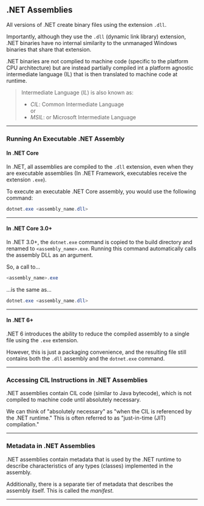 ## .NET Assemblies

All versions of .NET create binary files using the extension `.dll`.

Importantly, although they use the `.dll` (dynamic link library) extension,
.NET binaries have no internal similarity to the unmanaged Windows binaries
that share that extension.

.NET binaries are not complied to machine code (specific to the platform
CPU architecture) but are instead partially compiled int a platform
agnostic intermediate language (IL) that is then translated to machine code
at runtime.

> Intermediate Language (*IL*) is also known as:
> * *CIL*: Common Intermediate Language  
>   or
> * *MSIL*: or Microsoft Intermediate Language

---

### Running An Executable .NET Assembly

#### In .NET Core

In .NET, all assemblies are compiled to the `.dll` extension, even when
they are executable assemblies (In .NET Framework, executables receive the
extension `.exe`).

To execute an executable .NET Core assembly, you would use the following 
command:

```powershell
dotnet.exe <assembly_name.dll>
```

---

#### In .NET Core 3.0+

In .NET 3.0+, the `dotnet.exe` command is copied to the build directory and
renamed to `<assembly_name>.exe`. Running this command automatically calls
the assembly DLL as an argument.

So, a call to...

```powershell
<assembly_name>.exe
```

...is the same as...

```powershell
dotnet.exe <assembly_name.dll>
```

---

#### In .NET 6+

.NET 6 introduces the ability to reduce the compiled assembly to a single
file using the `.exe` extension.

However, this is just a packaging convenience, and the resulting file
still contains both the `.dll` assembly and the `dotnet.exe` command.

---

### Accessing CIL Instructions in .NET Assemblies

.NET assemblies contain CIL code (similar to Java bytecode), which is not 
compiled to machine code until absolutely necessary.

We can think of "absolutely necessary" as "when the CIL is referenced by 
the .NET runtime." This is often referred to as "just-in-time (JIT) 
compilation."

---

### Metadata in .NET Assemblies

.NET assemblies contain metadata that is used by the .NET runtime to
describe characteristics of any types (classes) implemented in the 
assembly.

Additionally, there is a separate tier of metadata that describes the
assembly itself. This is called the *manifest*.

---
